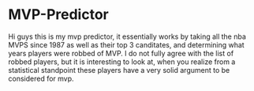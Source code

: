 # MVP-Predictor


Hi guys this is my mvp predictor, it essentially works by taking all the nba MVPS since 1987 as well as their top 3 canditates, and determining what years players were robbed of MVP. I do not fully agree with the list of robbed players, but it is interesting to look at, when you realize from a statistical standpoint these players have a very solid argument to be considered for mvp. 
